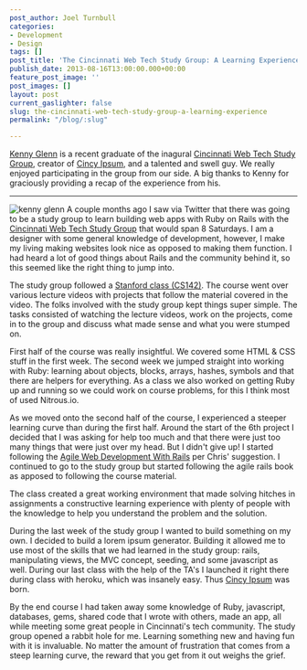 ```yaml
---
post_author: Joel Turnbull
categories:
- Development
- Design
tags: []
post_title: 'The Cincinnati Web Tech Study Group: A Learning Experience'
publish_date: 2013-08-16T13:00:00.000+00:00
feature_post_image: ''
post_images: []
layout: post
current_gaslighter: false
slug: the-cincinnati-web-tech-study-group-a-learning-experience
permalink: "/blog/:slug"

---
```

[Kenny Glenn](https://twitter.com/_kennyglenn) is a recent graduate of the inagural [Cincinnati Web Tech Study Group](http://gaslight.co/blog/announcing-the-cwt-study-group), creator of [Cincy Ipsum](http://www.cincyipsum.com/), and a talented and swell guy. We really enjoyed participating in the group from our side. A big thanks to Kenny for graciously providing a recap of the experience from his.

---
![kenny glenn](http://gaslight.github.io/posts/assets/images/kenny.png)
A couple months ago I saw via Twitter that there was going to be a study group to learn building web apps with Ruby on Rails with the [Cincinnati Web Tech Study Group](https://plus.google.com/u/0/communities/101954958111273359715) that would span 8 Saturdays. I am a designer with some general knowledge of development, however, I make my living making websites look nice as opposed to making them function. I had heard a lot of good things about Rails and the community behind it, so this seemed like the right thing to jump into.

The study group followed a [Stanford class (CS142)](http://openclassroom.stanford.edu/MainFolder/CoursePage.php?course=WebApplications). The course went over various lecture videos with projects that follow the material covered in the video. The folks involved with the study group kept things super simple. The tasks consisted of watching the lecture videos, work on the projects, come in to the group and discuss what made sense and what you were stumped on.

First half of the course was really insightful. We covered some HTML & CSS stuff in the first week. The second week we jumped straight into working with Ruby: learning about objects, blocks, arrays, hashes, symbols and that there are helpers for everything. As a class we also worked on getting Ruby up and running so we could work on course problems, for this I think most of used Nitrous.io.

As we moved onto the second half of the course, I experienced a steeper learning curve than during the first half. Around the start of the 6th project I decided that I was asking for help too much and that there were just too many things that were just over my head. But I didn't give up! I started following the [Agile Web Development With Rails](http://pragprog.com/book/rails4/agile-web-development-with-rails-4) per Chris' suggestion. I continued to go to the study group but started following the agile rails book as apposed to following the course material.

The class created a great working environment that made solving hitches in assignments a constructive learning experience with plenty of people with the knowledge to help you understand the problem and the solution.

During the last week of the study group I wanted to build something on my own. I decided to build a lorem ipsum generator. Building it allowed me to use most of the skills that we had learned in the study group: rails, manipulating views, the MVC concept, seeding, and some javascript as well. During our last class with the help of the TA's I launched it right there during class with heroku, which was insanely easy. Thus [Cincy Ipsum](http://www.cincyipsum.com/) was born.

By the end course I had taken away some knowledge of Ruby, javascript, databases, gems, shared code that I wrote with others, made an app, all while meeting some great people in Cincinnati's tech community. The study group opened a rabbit hole for me. Learning something new and having fun with it is invaluable. No matter the amount of frustration that comes from a steep learning curve, the reward that you get from it out weighs the grief.
